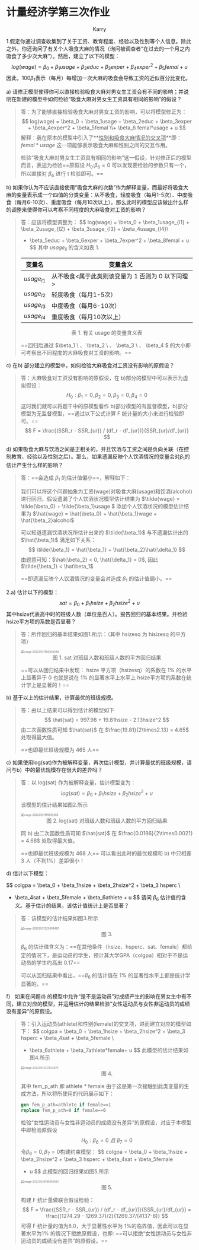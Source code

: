 # 计量经济学第三次作业

<center>Karry</center>

1.假定你通过调查收集到了关于工资、教育程度、经验以及性别等个人信息。除此之外，你还询问了有关个人吸食大麻的情况（询问被调查者“在过去的一个月之内吸食了多少次大麻”）。然后，建立了以下的模型：
$$
log(wage) = \beta_0 + \beta_1usage + \beta_2educ + \beta_3exper + \beta_4exper^2 + \beta_5femal + u
$$
因此，$100\beta_1$表示（每月）每增加一次大麻的吸食会导致工资的近似百分比变化。

a) 请修正模型使得你可以直接检验吸食大麻对男女生工资会有不同的影响；并说明在新建的模型中如何检验“吸食大麻对男女生工资具有相同的影响”的假设？

> 答：为了能够直接检验吸食大麻对男女工资的影响，可以将模型修正为：
> $$
> log(wage) = \beta_0 + \beta_1usage + \beta_2educ + \beta_3exper + \beta_4exper^2 + \beta_5femal 
> \\+ \beta_6 femal*usage + u
> $$
> 解释：我在原本的模型中引入了**<u>性别和吸食大麻情况的交叉项</u>**即：$femal*usage$ 这一项能够表示吸食大麻和性别之间的交互作用。
>
> 检验“吸食大麻对男女生工资具有相同的影响”这一假设，针对修正后的模型而言，表述为检验==原假设 $H_0$:$\beta_6 = 0$ 可以发现要检验的参数只有一个，所以直接对 $\beta_6$ 进行 t 检验即可。==



b) 如果你认为不应该直接使用“吸食大麻的次数”作为解释变量，而最好将吸食大麻的变量表示成一个四值的分类变量：从不吸食，轻度吸食（每月1-5次）、中度吸食（每月6-10次）、重度吸食（每月10次以上）。那么此时的模型应该做出什么样的调整来使得你可以考察不同程度的大麻吸食对工资的影响？

> 答：应该将模型调整为：
> $$
> log(wage) = \beta_0 + \beta_1usage_{l1} + \beta_2usage_{l2} + \beta_3usage_{l3} + \beta_4usage_{l4}\\
> + \beta_5educ + \beta_6exper + \beta_7exper^2 + \beta_8femal + u
> $$
> 其中 $usage_{li}$ 的含义如表 1.
>
> | 变量名       | 变量含义                                         |
> | ------------ | ------------------------------------------------ |
> | $usage_{l1}$ | 从不吸食<属于此类则该变量为 1 否则为 0 以下同理> |
> | $usage_{l2}$ | 轻度吸食（每月1-5次）                            |
> | $usage_{l3}$ | 中度吸食（每月6-10次）                           |
> | $usage_{l4}$ | 重度吸食（每月10次以上）                         |
>
> <center>表 1. 有关 usage 的变量含义表</center>
>
> ==回归后通过 $\beta_1 \ 、 \beta_2 \ 、 \beta_3 \ 、 \beta_4 $ 的大小即可考察出不同程度的大麻吸食对工资的影响。==



c) 在b) 部分建立的模型中，如何检验大麻吸食对工资没有影响的原假设？

> 答：大麻吸食对工资没有影响的原假设，在 b)部分的模型中可以表示为虚拟假设：
> $$
> H_0:\beta_1 =0 , \beta_2 =0 , \beta_3 =0 , \beta_4 =0 
> $$
> 这时我们就可以将题干中的原模型看作 b)部分模型的有监督模型，b)部分模型为无监督模型，==通过以下公式计算 F 统计量的大小来进行检验即可。==
> $$
> F = \frac{(SSR_r - SSR_{ur}) / (df_r - df_{ur})}{SSR_{ur}/df_{ur}}
> $$



d) 如果吸食大麻与饮酒之间是正相关的，并且饮酒与工资之间是负向关联（在控制教育、经验以及性别之后）。那么，如果遗漏反映个人饮酒情况的变量会对$\beta_1$的估计产生什么样的影响？

> 答：==会造成 $\beta_1$ 的估计值偏小==，解释如下：
>
> 我们可以将这个问题抽象为工资(wage)对吸食大麻(usage)和饮酒(alcohol)进行回归，假设遗漏了个人饮酒状况模型估计结果为 $\tilde{wage} = \tilde{\beta_0} + \tilde{\beta_1}usage $ 添加个人饮酒状况的模型估计结果为 $\hat{wage} = \hat{\beta_0} + \hat{\beta_1}wage + \hat{\beta_2}alcohol$
>
> 可以知道遗漏饮酒状况所估计出来的 $\tilde{\beta_1}$ 与不遗漏估计出的 $\hat{\beta_1}$ 满足如下关系：
> $$
> \tilde{\beta_1} = \hat{\beta_1} + \hat{\beta_2}\hat{\delta_1}
> $$
> 由题意可知：$\hat{\beta_2} < 0, \hat{\delta_1} > 0$, 因此 $\tilde{\beta_1} < \hat\beta_1$
>
> ==即遗漏反映个人饮酒情况的变量会对造成 $\beta_1$ 的估计值偏小。==



2.a) 估计以下的模型：
$$
sat = \beta_0 + \beta_1hsize  + \beta_2hsize^2 + u
$$
其中hsize代表高中时的班级人数（单位是百人）。报告回归的基本结果。并检验hsize平方项的系数是否显著？

> 答：所作回归的基本结果如图1.所示：（其中 hsizesq 为 hisizesq 的平方项）
>
> <img src="C:\Users\16332\AppData\Roaming\Typora\typora-user-images\image-20220521184304034.png" alt="image-20220521184304034" style="zoom:50%;" />
>
> <center>图 1. sat 对班级人数和班级人数的平方回归结果</center>
>
> ==可以从回归结果中发现： hsize 平方项（hsizesq）的系数在 1% 的水平上显著异于 0 也就是说在 1% 的显著水平上水平上 hsize平方项的系数在统计学上是显著的！==



b) 基于以上的估计结果，计算最优的班级规模。

> 答：由以上结果可以得到估计的模型如下
> $$
> \hat{sat} = 997.98 + 19.81hsize - 2.13hsize^2
> $$
> 由二次函数性质可知 $\hat{sat}$ 在 $\frac{19.81}{2\times2.13} = 4.65$ 处取得最大值。
>
> ==也即最优班级规模为 465 人==



c) 如果使用log(sat)作为被解释变量，再次估计模型，并计算最优的班级规模，请问与b）中的最优规模存在很大的差异吗？

> 答：以 log(sat) 作为被解释变量，估计模型变为：
> $$
> log(sat) = \beta_0 + \beta_1hsize  + \beta_2hsize^2 + u
> $$
> 该模型的估计结果如图2.所示
>
> <img src="C:\Users\16332\AppData\Roaming\Typora\typora-user-images\image-20220521185835365.png" alt="image-20220521185835365" style="zoom:50%;" />
>
> <center>图 2. log(sat) 对班级人数和班级人数的平方回归结果</center>
>
> 同 b) 由二次函数性质可知 $\hat{sat}$ 在 $\frac{0.0196}{2\times0.0021} = 4.68$ 处取得最大值。
>
> ==也即最优班级规模为 468 人== 可以看出此时的最优规模和 b) 中只相差 3 人（不到1%）差距很小！



d) 估计以下模型：

$$
colgpa = \beta_0 + \beta_1hsize + \beta_2hsize^2 + \beta_3 	hsperc \\
+ \beta_4sat + \beta_5female + \beta_6athlete + u
$$
请问 $\beta_6$ 估计值的含义。基于估计的结果，该估计值统计上是否显著？

> 答：该模型的估计结果如图3.所示
>
> <img src="C:\Users\16332\AppData\Roaming\Typora\typora-user-images\image-20220521225408487.png" alt="image-20220521225408487" style="zoom:50%;" />
>
> <center>图 3.</center>
>
> $\beta_6$ 的估计值含义为：==在其他条件（hsize、hsperc、sat、female）都给定的情况下，是运动员的学生，预计其大学GPA（colgpa）相对于不是运动员的学生约高出 0.17==
>
> 可以从回归结果中看出，==$\beta_6$ 的估计值在 1% 的显著性水平上都是统计学显著的。==



f） 如果在问题d) 的模型中允许“是不是运动员”对成绩产生的影响在男女生中有不同，建立对应的模型，并运用估计的结果检验“女性运动员与女性非运动员的成绩没有差异”的原假设。

> 答：引入运动员(athlete)和性别(female)的交叉项，进而建立对应的模型如下：
> $$
> colgpa = \beta_0 + \beta_1hsize + \beta_2hsize^2 + \beta_3 	hsperc + \beta_4sat + \beta_5female \\
> + \beta_6athlete  + \beta_7athlete*female+ u
> $$
> 此模型的估计结果如图4.所示
>
> <img src="C:\Users\16332\AppData\Roaming\Typora\typora-user-images\image-20220521231822670.png" alt="image-20220521231822670" style="zoom:50%;" />
>
> <center>图 4.</center>
>
> 其中 fem_p_ath 即 athlete * female 由于这是第一次接触到此类变量的生成方法，所以将所使用的代码展示如下：
>
> ```stata
> gen fem_p_ath=athlete if female==1
> replace fem_p_ath=0 if female==0
> ```
>
> 检验“女性运动员与女性非运动员的成绩没有差异”的原假设，对应于本模型中即检验原假设
> $$
> H_0: \beta_6 = 0 \ 且 \  \beta_7=0
> $$
> 令$\beta_6 = 0, \beta_7 = 0$构建约束模型：
> $$
> colgpa = \beta_0 + \beta_1hsize + \beta_2hsize^2 + \beta_3 	hsperc + \beta_4sat + \beta_5female
> + u
> $$
> 此模型的回归结果如图5.所示
>
> <img src="C:\Users\16332\AppData\Roaming\Typora\typora-user-images\image-20220529195852552.png" alt="image-20220529195852552" style="zoom:50%;" />
>
> <center>图 5.</center>
>
> 构建 F 统计量做联合假设检验：
> $$
> F = \frac{(SSR_r - SSR_{ur}) / (df_r - df_{ur})}{SSR_{ur}/df_{ur}} = \frac{(1274.29 - 1269.37)/2}{1269.37/(4137-8)}
> $$
> 可得 F 统计量的值为8.0，大于显著性水平为 1%的临界值，因此可以在显著水平为1% 的情况下拒绝原假设，也即: ==可以拒绝“女性运动员与女性非运动员的成绩没有差异”的原假设。==
